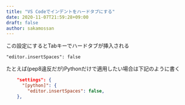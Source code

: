 ```yaml
---
title: "VS Codeでインデントをハードタブにする"
date: 2020-11-07T21:59:28+09:00
draft: false
author: sakamossan
---
```


この設定にするとTabキーでハードタブが挿入される

```
"editor.insertSpaces": false
```

たとえば(pep8違反だが)Pythonだけで適用したい場合は下記のように書く

```json
    "settings": {
      "[python]": {
        "editor.insertSpaces": false,
    },
```